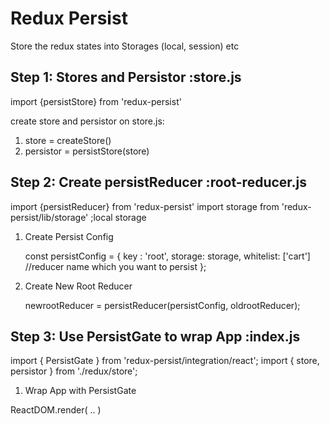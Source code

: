 # Redux Persist
Store the redux states into Storages (local, session) etc

## Step 1: Stores and Persistor :store.js

import {persistStore} from 'redux-persist'

create store and persistor on store.js:

1.  store = createStore()
2.  persistor = persistStore(store)

## Step 2: Create persistReducer :root-reducer.js

import {persistReducer} from 'redux-persist'
import storage from 'redux-persist/lib/storage' ;local storage

1. Create Persist Config

   const persistConfig = {
    key : 'root',
    storage: storage,
    whitelist: ['cart']   //reducer name which you want to persist
   };

2. Create New Root Reducer 

   newrootReducer = persistReducer(persistConfig, oldrootReducer);

## Step 3:  Use PersistGate to wrap App :index.js

import { PersistGate } from 'redux-persist/integration/react';
import { store, persistor } from './redux/store';

1. Wrap App with PersistGate

ReactDOM.render(
        <Provider store={store}>
          <PersistGate persistor={persistor}>
             <App />
          </PersistGate>
        </Provider>
..
)

